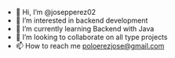 - 👋 Hi, I’m @josepperez02
- 👀 I’m interested in backend development 
- 🌱 I’m currently learning Backend with Java
- 💞️ I’m looking to collaborate on all type projects
- 📫 How to reach me poloerezjose@gmail.com



